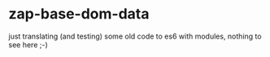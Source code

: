 # zap-base-dom-data

just translating (and testing) some old code to es6 with modules,
nothing to see here ;-)
